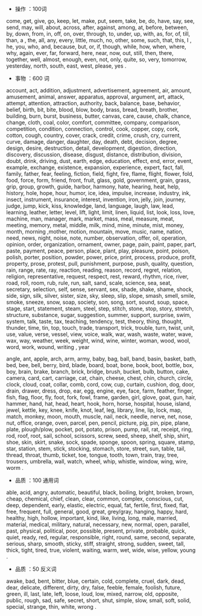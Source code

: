 - 操作 ：100词

come, get, give, go, keep, let, make, put, seem, take, be, do, have, say, see, send, may, will,
about, across, after, against, among, at, before, between, by, down, from, in, off, on, over, through, to, under, up, with,
as, for, of, till, than,
a , the, all, any, every, little, much, no, other, some, such, that, this, I , he, you, who,
and, because, but, or, if, though, while, how, when, where, why,
again, ever, far, forward, here, near, now, out, still, then, there, together, well,
almost, enough, even, not, only, quite, so, very, tomorrow, yesterday,
north, south, east, west, please, yes .

- 事物 ：600 词

account, act, addition, adjustment, advertisement, agreement, air, amount, amusement, animal, answer, apparatus, approval, argument, art, attack, attempt, attention, attraction, authority, back, balance, base, behavior, belief, birth, bit, bite, blood, blow, body, brass, bread, breath, brother, building, burn, burst, business, butter, canvas, care, cause, chalk, chance, change, cloth, coal, color, comfort, committee, company, comparison, competition, condition, connection, control, cook, copper, copy, cork, cotton, cough, country, cover, crack, credit, crime, crush, cry, current, curve, damage, danger, daughter, day, death, debt, decision, degree, design, desire, destruction, detail, development, digestion, direction, discovery, discussion, disease, disgust, distance, distribution, division, doubt, drink, driving, dust, earth, edge, education, effect, end, error, event, example, exchange, existence, expansion, experience, expert, fact, fall, family, father, fear, feeling, fiction, field, fight, fire, flame, flight, flower, fold, food, force, form, friend, front, fruit, glass, gold, government, grain, grass, grip, group, growth, guide, harbor, harmony, hate, hearing, heat, help, history, hole, hope, hour, humor, ice, idea, impulse, increase, industry, ink, insect, instrument, insurance, interest, invention, iron, jelly, join, journey, judge, jump, kick, kiss, knowledge, land, language, laugh, law, lead, learning, leather, letter, level, lift, light, limit, linen, liquid, list, look, loss, love, machine, man, manager, mark, market, mass, meal, measure, meat, meeting, memory, metal, middle, milk, mind, mine, minute, mist, money, month, morning ,mother, motion, mountain, move, music, name, nation, need, news, night, noise, note, number, observation, offer, oil, operation, opinion, order, organization, ornament, owner, page, pain, paint, paper, part, paste, payment, peace, person, place, plant, play, pleasure, point, poison, polish, porter, position, powder, power, price, print, process, produce, profit, property, prose, protest, pull, punishment, purpose, push, quality, question, rain, range, rate, ray, reaction, reading, reason, record, regret, relation, religion, representative, request, respect, rest, reward, rhythm, rice, river, road, roll, room, rub, rule, run, salt, sand, scale, science, sea, seat, secretary, selection, self, sense, servant, sex, shade, shake, shame, shock, side, sign, silk, silver, sister, size, sky, sleep, slip, slope, smash, smell, smile, smoke, sneeze, snow, soap, society, son, song, sort, sound, soup, space, stage, start, statement, steam, steel, step, stitch, stone, stop, story, stretch, structure, substance, sugar, suggestion, summer, support, surprise, swim, system, talk, taste, tax, teaching, tendency, test, theory, thing, thought, thunder, time, tin, top, touch, trade, transport, trick, trouble, turn, twist, unit, use, value, verse, vessel, view, voice, walk, war, wash, waste, water, wave, wax, way, weather, week, weight, wind, wine, winter, woman, wood, wool, word, work, wound, writing , year

angle, ant, apple, arch, arm, army, baby, bag, ball, band, basin, basket, bath, bed, bee, bell, berry, bird, blade, board, boat, bone, book, boot, bottle, box, boy, brain, brake, branch, brick, bridge, brush, bucket, bulb, button, cake, camera, card, cart, carriage, cat, chain, cheese, chest, chin, church, circle, clock, cloud, coat, collar, comb, cord, cow, cup, curtain, cushion, dog, door, drain, drawer, dress, drop, ear, egg, engine, eye, face, farm, feather, finger, fish, flag, floor, fly, foot, fork, fowl, frame, garden, girl, glove, goat, gun, hair, hammer, hand, hat, head, heart, hook, horn, horse, hospital, house, island, jewel, kettle, key, knee, knife, knot, leaf, leg, library, line, lip, lock, map, match, monkey, moon, mouth, muscle, nail, neck, needle, nerve, net, nose, nut, office, orange, oven, parcel, pen, pencil, picture, pig, pin, pipe, plane, plate, plough/plow, pocket, pot, potato, prison, pump, rail, rat, receipt, ring, rod, roof, root, sail, school, scissors, screw, seed, sheep, shelf, ship, shirt, shoe, skin, skirt, snake, sock, spade, sponge, spoon, spring, square, stamp, star, station, stem, stick, stocking, stomach, store, street, sun, table, tail, thread, throat, thumb, ticket, toe, tongue, tooth, town, train, tray, tree, trousers, umbrella, wall, watch, wheel, whip, whistle, window, wing, wire, worm .

- 品质 ：100 通用词

able, acid, angry, automatic, beautiful, black, boiling, bright, broken, brown, cheap, chemical, chief, clean, clear, common, complex, conscious, cut, deep, dependent, early, elastic, electric, equal, fat, fertile, first, fixed, flat, free, frequent, full, general, good, great, grey/gray, hanging, happy, hard, healthy, high, hollow, important, kind, like, living, long, male, married, material, medical, military, natural, necessary, new, normal, open, parallel, past, physical, political, poor, possible, present, private, probable, quick, quiet, ready, red, regular, responsible, right, round, same, second, separate, serious, sharp, smooth, sticky, stiff, straight, strong, sudden, sweet, tall, thick, tight, tired, true, violent, waiting, warm, wet, wide, wise, yellow, young .

- 品质 ：50 反义词

awake, bad, bent, bitter, blue, certain, cold, complete, cruel, dark, dead, dear, delicate, different, dirty, dry, false, feeble, female, foolish, future, green, ill, last, late, left, loose, loud, low, mixed, narrow, old, opposite, public, rough, sad, safe, secret, short, shut, simple, slow, small, soft, solid, special, strange, thin, white, wrong .